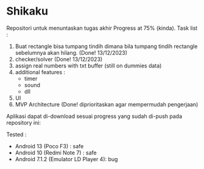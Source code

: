 # Shikaku
Repositori untuk menuntaskan tugas akhir
Progress at 75% (kinda).
Task list :
1. Buat rectangle bisa tumpang tindih dimana bila tumpang tindih rectangle sebelumnya akan hilang. (Done! 13/12/2023)
2. checker/solver (Done! 13/12/2023)
3. assign real numbers with txt buffer (still on dummies data)
4. additional features :
     - timer
     - sound
     - dll
5. UI
6. MVP Architecture (Done! diprioritaskan agar mempermudah pengerjaan)

Aplikasi dapat di-download sesuai progress yang sudah di-push pada repository ini:

Tested :
- Android 13 (Poco F3) : safe
- Android 10 (Redmi Note 7) : safe
- Android 7.1.2 (Emulator LD Player 4): bug

